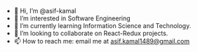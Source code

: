 - 👋 Hi, I’m @asif-kamal
- 👀 I’m interested in Software Engineering
- 🌱 I’m currently learning Information Science and Technology.
- 💞️ I’m looking to collaborate on React-Redux projects.
- 📫 How to reach me: email me at asif.kamal1489@gmail.com

<!---
asif-kamal/asif-kamal is a ✨ special ✨ repository because its `README.md` (this file) appears on your GitHub profile.
You can click the Preview link to take a look at your changes.
--->

